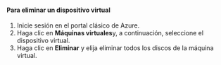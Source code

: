 #### <a name="to-delete-a-virtual-device"></a>Para eliminar un dispositivo virtual

1. Inicie sesión en el portal clásico de Azure.
2. Haga clic en **Máquinas virtuales**y, a continuación, seleccione el dispositivo virtual.
3. Haga clic en **Eliminar** y elija eliminar todos los discos de la máquina virtual.

